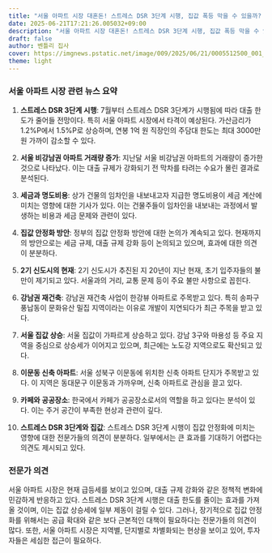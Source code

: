 ```yaml
---
title: "서울 아파트 시장 대혼돈! 스트레스 DSR 3단계 시행, 집값 폭등 막을 수 있을까? 대출 한도 '쪼그라드' 최대 3000만원 줄어들면 시장은 어떻게 될까?"
date: 2025-06-21T17:21:26.005032+09:00
description: "서울 아파트 시장 대혼돈! 스트레스 DSR 3단계 시행, 집값 폭등 막을 수 있을까? 대출 한도 '쪼그라드' 최대 3000만원 줄어들면 시장은 어떻게 될까?"
draft: false
author: 벤틀리 집사
cover: https://imgnews.pstatic.net/image/009/2025/06/21/0005512500_001_20250621170419086.jpg
theme: light
---
```


### 서울 아파트 시장 관련 뉴스 요약

1. **스트레스 DSR 3단계 시행**: 7월부터 스트레스 DSR 3단계가 시행됨에 따라 대출 한도가 줄어들 전망이다. 특히 서울 아파트 시장에서 타격이 예상된다. 가산금리가 1.2%P에서 1.5%P로 상승하며, 연봉 1억 원 직장인의 주담대 한도는 최대 3000만 원 가까이 감소할 수 있다.

2. **서울 비강남권 아파트 거래량 증가**: 지난달 서울 비강남권 아파트의 거래량이 증가한 것으로 나타났다. 이는 대출 규제가 강화되기 전 막차를 타려는 수요가 몰린 결과로 분석된다.

3. **세금과 명도비용**: 상가 건물의 임차인을 내보내고자 지급한 명도비용이 세금 계산에 미치는 영향에 대한 기사가 있다. 이는 건물주들이 임차인을 내보내는 과정에서 발생하는 비용과 세금 문제와 관련이 있다.

4. **집값 안정화 방안**: 정부의 집값 안정화 방안에 대한 논의가 계속되고 있다. 현재까지의 방안으로는 세금 규제, 대출 규제 강화 등이 논의되고 있으며, 효과에 대한 의견이 분분하다.

5. **2기 신도시의 현재**: 2기 신도시가 추진된 지 20년이 지난 현재, 초기 입주자들의 불만이 제기되고 있다. 서울과의 거리, 교통 문제 등이 주요 불만 사항으로 꼽힌다.

6. **강남권 재건축**: 강남권 재건축 사업이 한강뷰 아파트로 주목받고 있다. 특히 송파구 풍납동이 문화유산 밀집 지역이라는 이유로 개발이 지연되다가 최근 주목을 받고 있다.

7. **서울 집값 상승**: 서울 집값이 가파르게 상승하고 있다. 강남 3구와 마용성 등 주요 지역을 중심으로 상승세가 이어지고 있으며, 최근에는 노도강 지역으로도 확산되고 있다.

8. **이문동 신축 아파트**: 서울 성북구 이문동에 위치한 신축 아파트 단지가 주목받고 있다. 이 지역은 동대문구 이문동과 가까우며, 신축 아파트로 관심을 끌고 있다.

9. **카페와 공공장소**: 한국에서 카페가 공공장소로서의 역할을 하고 있다는 분석이 있다. 이는 주거 공간이 부족한 현상과 관련이 깊다.

10. **스트레스 DSR 3단계와 집값**: 스트레스 DSR 3단계 시행이 집값 안정화에 미치는 영향에 대한 전문가들의 의견이 분분하다. 일부에서는 큰 효과를 기대하기 어렵다는 의견도 제시되고 있다.

### 전문가 의견

서울 아파트 시장은 현재 급등세를 보이고 있으며, 대출 규제 강화와 같은 정책적 변화에 민감하게 반응하고 있다. 스트레스 DSR 3단계 시행은 대출 한도를 줄이는 효과를 가져올 것이며, 이는 집값 상승세에 일부 제동이 걸릴 수 있다. 그러나, 장기적으로 집값 안정화를 위해서는 공급 확대와 같은 보다 근본적인 대책이 필요하다는 전문가들의 의견이 많다. 또한, 서울 아파트 시장은 지역별, 단지별로 차별화되는 현상을 보이고 있어, 투자자들은 세심한 접근이 필요하다.